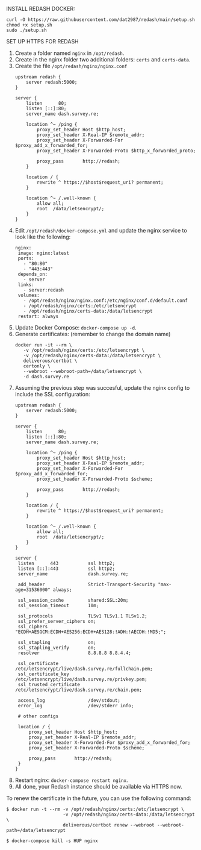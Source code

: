 INSTALL REDASH DOCKER:
```
curl -O https://raw.githubusercontent.com/dat2987/redash/main/setup.sh
chmod +x setup.sh
sudo ./setup.sh
```
SET UP HTTPS FOR REDASH
1. Create a folder named `nginx` in `/opt/redash`.
2. Create in the nginx folder two additional folders: `certs` and `certs-data`.
3. Create the file `/opt/redash/nginx/nginx.conf`
   ```
   upstream redash {
       server redash:5000;
   }

   server {
       listen      80;
       listen [::]:80;
       server_name dash.survey.re;

       location ^~ /ping {
           proxy_set_header Host $http_host;
           proxy_set_header X-Real-IP $remote_addr;
           proxy_set_header X-Forwarded-For $proxy_add_x_forwarded_for;
           proxy_set_header X-Forwarded-Proto $http_x_forwarded_proto;

           proxy_pass       http://redash;
       }

       location / {
           rewrite ^ https://$host$request_uri? permanent;
       }

       location ^~ /.well-known {
           allow all;
           root  /data/letsencrypt/;
       }
   }
   ```
4. Edit `/opt/redash/docker-compose.yml` and update the nginx service to look like the following:
   ```
   nginx:
    image: nginx:latest
    ports:
      - "80:80"
      - "443:443"
    depends_on:
      - server
    links:
      - server:redash
    volumes:
      - /opt/redash/nginx/nginx.conf:/etc/nginx/conf.d/default.conf
      - /opt/redash/nginx/certs:/etc/letsencrypt
      - /opt/redash/nginx/certs-data:/data/letsencrypt
    restart: always
   ```
5. Update Docker Compose: `docker-compose up -d`.
6. Generate certificates: (remember to change the domain name)
   ```
   docker run -it --rm \
      -v /opt/redash/nginx/certs:/etc/letsencrypt \
      -v /opt/redash/nginx/certs-data:/data/letsencrypt \
      deliverous/certbot \
      certonly \
      --webroot --webroot-path=/data/letsencrypt \
      -d dash.survey.re
   ```
7. Assuming the previous step was succesful, update the nginx config to include the SSL configuration:
   ```
   upstream redash {
       server redash:5000;
   }

   server {
       listen      80;
       listen [::]:80;
       server_name dash.survey.re;

       location ^~ /ping {
           proxy_set_header Host $http_host;
           proxy_set_header X-Real-IP $remote_addr;
           proxy_set_header X-Forwarded-For $proxy_add_x_forwarded_for;
           proxy_set_header X-Forwarded-Proto $scheme;

           proxy_pass       http://redash;
       }

       location / {
           rewrite ^ https://$host$request_uri? permanent;
       }

       location ^~ /.well-known {
           allow all;
           root  /data/letsencrypt/;
       }
   }
   
   server {
    listen      443           ssl http2;
    listen [::]:443           ssl http2;
    server_name               dash.survey.re;

    add_header                Strict-Transport-Security "max-age=31536000" always;

    ssl_session_cache         shared:SSL:20m;
    ssl_session_timeout       10m;

    ssl_protocols             TLSv1 TLSv1.1 TLSv1.2;
    ssl_prefer_server_ciphers on;
    ssl_ciphers               "ECDH+AESGCM:ECDH+AES256:ECDH+AES128:!ADH:!AECDH:!MD5;";

    ssl_stapling              on;
    ssl_stapling_verify       on;
    resolver                  8.8.8.8 8.8.4.4;

    ssl_certificate           /etc/letsencrypt/live/dash.survey.re/fullchain.pem;
    ssl_certificate_key       /etc/letsencrypt/live/dash.survey.re/privkey.pem;
    ssl_trusted_certificate   /etc/letsencrypt/live/dash.survey.re/chain.pem;

    access_log                /dev/stdout;
    error_log                 /dev/stderr info;

    # other configs

    location / {
        proxy_set_header Host $http_host;
        proxy_set_header X-Real-IP $remote_addr;
        proxy_set_header X-Forwarded-For $proxy_add_x_forwarded_for;
        proxy_set_header X-Forwarded-Proto $scheme;

        proxy_pass       http://redash;
    }
   }    
    ```
8. Restart nginx: `docker-compose restart nginx`.
9. All done, your Redash instance should be available via HTTPS now.

To renew the certificate in the future, you can use the following command:

```
$ docker run -t --rm -v /opt/redash/nginx/certs:/etc/letsencrypt \ 
                     -v /opt/redash/nginx/certs-data:/data/letsencrypt \ 
                     deliverous/certbot renew --webroot --webroot-path=/data/letsencrypt

$ docker-compose kill -s HUP nginx
```
